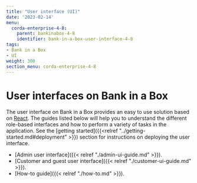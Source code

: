 ```yaml
---
title: "User interface (UI)"
date: '2023-02-14'
menu:
  corda-enterprise-4-8:
    parent: bankinabox-4-8
    identifier: bank-in-a-box-user-interface-4-8
tags:
- Bank in a Box
- UI
weight: 300
section_menu: corda-enterprise-4-8
---
```


# User interfaces on Bank in a Box

The user interface on Bank in a Box provides an easy to use solution based on [React](https://reactjs.org/). The guides listed below will help you to understand the different role-based interfaces and how to perform a variety of tasks in the application. See the [getting started]({{<relref "../getting-started.md#deployment" >}}) section for instructions on deploying the user interface.

* [Admin user interface]({{< relref "./admin-ui-guide.md" >}}).
* [Customer and guest user interface]({{< relref "./customer-ui-guide.md" >}}).
* [How-to guide]({{< relref "./how-to.md" >}}).
